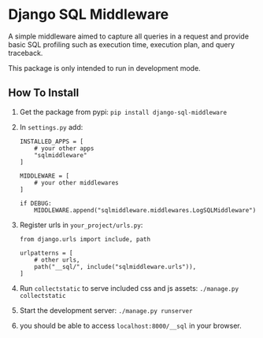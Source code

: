 # Django SQL Middleware

A simple middleware aimed to capture all queries in a request and provide basic SQL profiling such
as execution time, execution plan, and query traceback.

This package is only intended to run in development mode.

## How To Install

1.  Get the package from pypi: `pip install django-sql-middleware`
2.  In `settings.py` add:

    ```
    INSTALLED_APPS = [
        # your other apps
        "sqlmiddleware"
    ]

    MIDDLEWARE = [
        # your other middlewares
    ]

    if DEBUG:
        MIDDLEWARE.append("sqlmiddleware.middlewares.LogSQLMiddleware")
    ```

3.  Register urls in `your_project/urls.py`:

    ```
    from django.urls import include, path

    urlpatterns = [
        # other urls,
        path("__sql/", include("sqlmiddleware.urls")),
    ]
    ```

4.  Run `collectstatic` to serve included css and js assets: `./manage.py collectstatic`
5.  Start the development server: `./manage.py runserver`
6.  you should be able to access `localhost:8000/__sql` in your browser.
